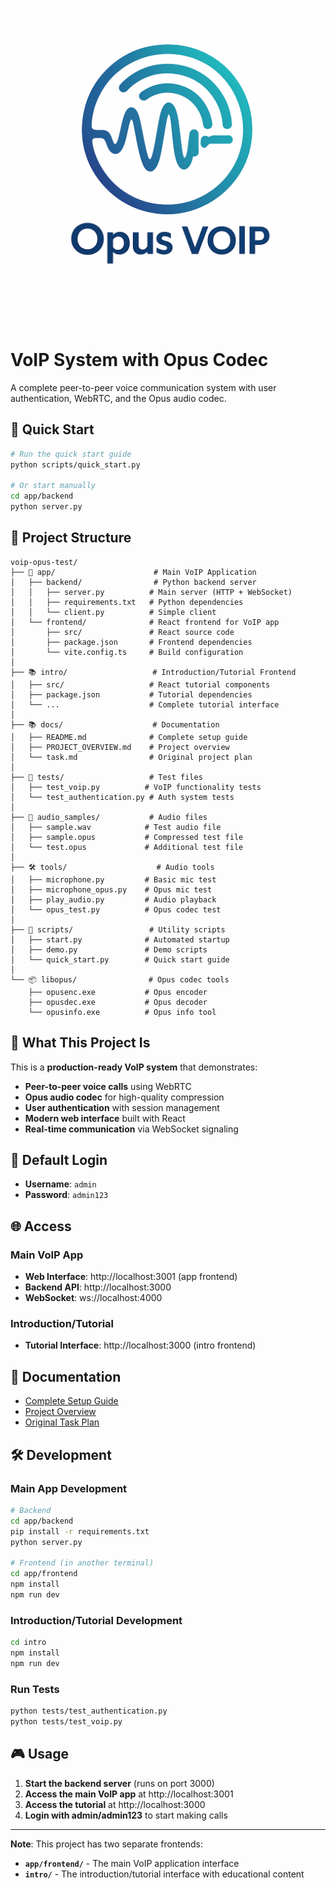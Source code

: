![Project Logo](logo.png)
# VoIP System with Opus Codec

A complete peer-to-peer voice communication system with user authentication, WebRTC, and the Opus audio codec.

## 🚀 Quick Start

```bash
# Run the quick start guide
python scripts/quick_start.py

# Or start manually
cd app/backend
python server.py
```

## 📁 Project Structure

```
voip-opus-test/
├── 🎯 app/                      # Main VoIP Application
│   ├── backend/                # Python backend server
│   │   ├── server.py          # Main server (HTTP + WebSocket)
│   │   ├── requirements.txt   # Python dependencies
│   │   └── client.py          # Simple client
│   └── frontend/              # React frontend for VoIP app
│       ├── src/               # React source code
│       ├── package.json       # Frontend dependencies
│       └── vite.config.ts     # Build configuration
│
├── 📚 intro/                   # Introduction/Tutorial Frontend
│   ├── src/                   # React tutorial components
│   ├── package.json           # Tutorial dependencies
│   └── ...                    # Complete tutorial interface
│
├── 📚 docs/                    # Documentation
│   ├── README.md              # Complete setup guide
│   ├── PROJECT_OVERVIEW.md    # Project overview
│   └── task.md                # Original project plan
│
├── 🧪 tests/                   # Test files
│   ├── test_voip.py          # VoIP functionality tests
│   └── test_authentication.py # Auth system tests
│
├── 🎵 audio_samples/           # Audio files
│   ├── sample.wav            # Test audio file
│   ├── sample.opus           # Compressed test file
│   └── test.opus             # Additional test file
│
├── 🛠️ tools/                    # Audio tools
│   ├── microphone.py         # Basic mic test
│   ├── microphone_opus.py    # Opus mic test
│   ├── play_audio.py         # Audio playback
│   └── opus_test.py          # Opus codec test
│
├── 📜 scripts/                 # Utility scripts
│   ├── start.py              # Automated startup
│   ├── demo.py               # Demo scripts
│   └── quick_start.py        # Quick start guide
│
└── 📦 libopus/                # Opus codec tools
    ├── opusenc.exe           # Opus encoder
    ├── opusdec.exe           # Opus decoder
    └── opusinfo.exe          # Opus info tool
```

## 🎯 What This Project Is

This is a **production-ready VoIP system** that demonstrates:
- **Peer-to-peer voice calls** using WebRTC
- **Opus audio codec** for high-quality compression
- **User authentication** with session management
- **Modern web interface** built with React
- **Real-time communication** via WebSocket signaling

## 🔐 Default Login

- **Username**: `admin`
- **Password**: `admin123`

## 🌐 Access

### Main VoIP App
- **Web Interface**: http://localhost:3001 (app frontend)
- **Backend API**: http://localhost:3000
- **WebSocket**: ws://localhost:4000

### Introduction/Tutorial
- **Tutorial Interface**: http://localhost:3000 (intro frontend)

## 📖 Documentation

- [Complete Setup Guide](docs/README.md)
- [Project Overview](docs/PROJECT_OVERVIEW.md)
- [Original Task Plan](docs/task.md)

## 🛠️ Development

### Main App Development
```bash
# Backend
cd app/backend
pip install -r requirements.txt
python server.py

# Frontend (in another terminal)
cd app/frontend
npm install
npm run dev
```

### Introduction/Tutorial Development
```bash
cd intro
npm install
npm run dev
```

### Run Tests
```bash
python tests/test_authentication.py
python tests/test_voip.py
```

## 🎮 Usage

1. **Start the backend server** (runs on port 3000)
2. **Access the main VoIP app** at http://localhost:3001
3. **Access the tutorial** at http://localhost:3000
4. **Login with admin/admin123** to start making calls

---

**Note**: This project has two separate frontends:
- **`app/frontend/`** - The main VoIP application interface
- **`intro/`** - The introduction/tutorial interface with educational content
